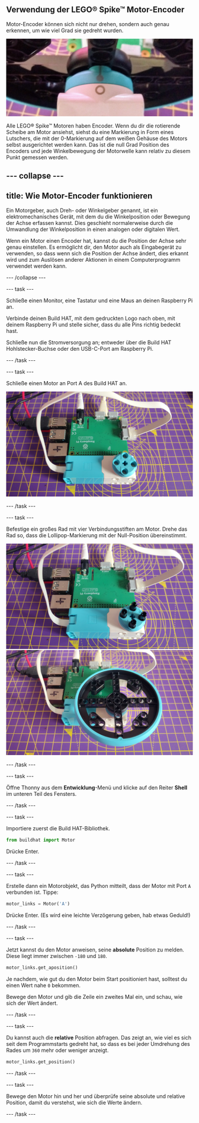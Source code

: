## Verwendung der LEGO® Spike™ Motor-Encoder

Motor-Encoder können sich nicht nur drehen, sondern auch genau erkennen, um wie viel Grad sie gedreht wurden.

![Motor mit der Lollipop-Markierung in einer Linie mit einem Kreis.](images/aligned_symbols.jpg)

Alle LEGO® Spike™ Motoren haben Encoder. Wenn du dir die rotierende Scheibe am Motor ansiehst, siehst du eine Markierung in Form eines Lutschers, die mit der 0-Markierung auf dem weißen Gehäuse des Motors selbst ausgerichtet werden kann. Das ist die null Grad Position des Encoders und jede Winkelbewegung der Motorwelle kann relativ zu diesem Punkt gemessen werden.

--- collapse ---
---
title: Wie Motor-Encoder funktionieren
---

Ein Motorgeber, auch Dreh- oder Winkelgeber genannt, ist ein elektromechanisches Gerät, mit dem du die Winkelposition oder Bewegung der Achse erfassen kannst. Dies geschieht normalerweise durch die Umwandlung der Winkelposition in einen analogen oder digitalen Wert.

Wenn ein Motor einen Encoder hat, kannst du die Position der Achse sehr genau einstellen. Es ermöglicht dir, den Motor auch als Eingabegerät zu verwenden, so dass wenn sich die Position der Achse ändert, dies erkannt wird und zum Auslösen anderer Aktionen in einem Computerprogramm verwendet werden kann.

--- /collapse ---

--- task ---

Schließe einen Monitor, eine Tastatur und eine Maus an deinen Raspberry Pi an.

Verbinde deinen Build HAT, mit dem gedruckten Logo nach oben, mit deinem Raspberry Pi und stelle sicher, dass du alle Pins richtig bedeckt hast.

Schließe nun die Stromversorgung an; entweder über die Build HAT Hohlstecker-Buchse oder den USB-C-Port am Raspberry Pi.

--- /task ---

--- task ---

Schließe einen Motor an Port A des Build HAT an.

![Motor über ein Flachbandkabel an Port A des Build-HAT angeschlossen.](images/motor_attached.jpg)

--- /task ---

--- task ---

Befestige ein großes Rad mit vier Verbindungsstiften am Motor. Drehe das Rad so, dass die Lollipop-Markierung mit der Null-Position übereinstimmt.

![Motor mit angebrachten Verbindungsstiften.](images/motor_with_pegs.jpg) ![Motor mit angebautem großen Rad.](images/motor_with_wheel.jpg)

--- /task ---

--- task ---

Öffne Thonny aus dem **Entwicklung**-Menü und klicke auf den Reiter **Shell** im unteren Teil des Fensters.

--- /task ---

--- task ---

Importiere zuerst die Build HAT-Bibliothek.

```python
from buildhat import Motor
```
Drücke Enter.

--- /task ---

--- task ---

Erstelle dann ein Motorobjekt, das Python mitteilt, dass der Motor mit Port `A` verbunden ist. Tippe:

```python
motor_links = Motor('A')
```
Drücke Enter. (Es wird eine leichte Verzögerung geben, hab etwas Geduld!)

--- /task ---

--- task ---

Jetzt kannst du den Motor anweisen, seine **absolute** Position zu melden. Diese liegt immer zwischen `-180` und `180`.

```python
motor_links.get_aposition()
```

Je nachdem, wie gut du den Motor beim Start positioniert hast, solltest du einen Wert nahe `0` bekommen.

Bewege den Motor und gib die Zeile ein zweites Mal ein, und schau, wie sich der Wert ändert.

--- /task ---

--- task ---

Du kannst auch die **relative** Position abfragen. Das zeigt an, wie viel es sich seit dem Programmstarts gedreht hat, so dass es bei jeder Umdrehung des Rades um `360` mehr oder weniger anzeigt.

```python
motor_links.get_position()
```
--- /task ---

--- task ---

Bewege den Motor hin und her und überprüfe seine absolute und relative Position, damit du verstehst, wie sich die Werte ändern.

--- /task ---


